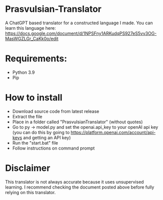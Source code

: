 # Prasvulsian-Translator
A ChatGPT based translator for a constructed language I made. You can learn this language here: https://docs.google.com/document/d/1NPSFny1ARKudqPS927eS5vv3OG-MasWGZLGr_CaKk0o/edit
# Requirements:
- Python 3.9
- Pip
# How to install
- Download source code from latest release
- Extract the file
- Place in a folder called "PrasvulsianTranslator" (without quotes)
- Go to py -> model.py and set the openai.api_key to your openAI api key (you can do this by going to https://platform.openai.com/account/api-keys and getting an API key)
- Run the "start.bat" file
- Follow instructions on command prompt
# Disclaimer
This translator is not always accurate because it uses unsupervised learning. I recommend checking the document posted above before fully relying on this translator.
